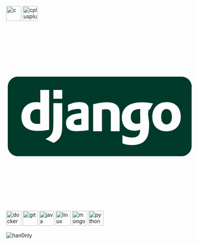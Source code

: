 <p align="left"><img src="https://devicons.github.io/devicon/devicon.git/icons/c/c-original.svg" alt="c" width="40" height="40"/> <img src="https://devicons.github.io/devicon/devicon.git/icons/cplusplus/cplusplus-original.svg" alt="cplusplus" width="40" height="40"/> <svg viewBox="0 0 128 128">
<g fill="#003A2B"><path d="M90.9 61.6l.1-2v-.6h-.8c-1.2 0-2.5.3-3.4.9-1.4.8-2.2 2.3-2.2 4.4 0 3 1.5 4.7 4.1 4.7.8 0 1.3-.1 2.3-.4v-4.3l-.1-2.7zM16.3 64.2c0 3.2 1.6 4.9 4.7 4.9.7 0 1 0 2-.2v-9.5c-1-.2-1.2-.3-2-.3-3 0-4.7 1.9-4.7 5.1zM45.9 68.1c0 1.2.7 1.7 2.3 1.7.9 0 1.8-.1 2.8-.3v-4c-4 .4-5.1 1-5.1 2.6zM108.9 59c-2.3 0-3.7 1.9-3.7 5.2 0 3.3 1.3 5.2 3.7 5.2 2.3 0 3.6-1.9 3.6-5.2 0-3.2-1.3-5.2-3.6-5.2zM126 43.9c0-3.8-3.1-6.9-6.9-6.9h-111.2c-3.8 0-6.9 3.1-6.9 6.9v40.1c0 3.9 3.1 7 6.9 7h111.1c3.8 0 6.9-3.1 6.9-6.9v-40.2zm-115.7 20.4c0-6 4-10 10.2-10 1 0 1.6.1 2.6.3v-8.6h6v27c-3 .6-5.3.8-7.7.8-7.3 0-11.1-3.2-11.1-9.5zm27.7 4.2c0 4.7-.2 7-1.2 9-1 1.9-2.1 3.1-4.7 4.4l-5.5-2.6c2.6-1.2 3.7-2.3 4.5-4 .8-1.7.9-3.7.9-8.8v-11.5h6v13.5zm0-16.5h-6v-6h6v6zm18 21.3c-2 .4-5.8.7-8.3.7-5 0-7.1-1.7-7.1-5.6 0-4.2 3.3-6.1 10.3-6.7v-1.3c0-1.1-.5-1.5-2-1.5-2.2 0-5 .6-7 1.8v-4.6c3-1.2 5.1-1.8 7.8-1.8 3 0 4.8.8 5.7 2.4.5.9.5 2 .5 4.5v12.1zm21 .7h-6v-11.8c0-2.3-1-3.1-3.1-3.1-.8 0-1.9.1-2.9.4v14.5h-6v-18.3c4-.9 6.5-1.3 9.4-1.3 3 0 5.4.7 6.7 2 1.3 1.3 1.9 2.6 1.9 5.6v12zm19.3-11.6.7 5.6v1.7c0 5.1-.6 7.5-1.9 9.4-1.8 2.9-5.1 4.3-9.7 4.3-2.3 0-4.5-.3-6.5-1.2v-5.5c2 1.1 4.2 1.6 6.4 1.6 3.9 0 5.6-1.6 5.6-5.3v-.1c-1 .6-2.4.8-3.9.8-5.2 0-8.5-3.4-8.5-8.8 0-6.7 4.9-10.5 13.5-10.5 2.5 0 4.9.3 7.7.8l-2.3 4.3c-1.6-.3 1.3 0-.7-.2m12.1 14.8c-5.9 0-9.6-3.7-9.6-9.7 0-6.2 3.8-10.1 9.8-10.1 5.9 0 9.5 3.7 9.5 9.8.1 6.1-3.7 10-9.7 10z"></path></g>
</svg> <img src="https://devicons.github.io/devicon/devicon.git/icons/docker/docker-original-wordmark.svg" alt="docker" width="40" height="40"/> <img src="https://www.vectorlogo.zone/logos/git-scm/git-scm-icon.svg" alt="git" width="40" height="40"/> <img src="https://devicons.github.io/devicon/devicon.git/icons/java/java-original-wordmark.svg" alt="java" width="40" height="40"/> <img src="https://devicons.github.io/devicon/devicon.git/icons/linux/linux-original.svg" alt="linux" width="40" height="40"/> <img src="https://devicons.github.io/devicon/devicon.git/icons/mongodb/mongodb-original-wordmark.svg" alt="mongodb" width="40" height="40"/> <img src="https://devicons.github.io/devicon/devicon.git/icons/python/python-original.svg" alt="python" width="40" height="40"/></p>
<img align="center" src="https://github-readme-stats.vercel.app/api?username=han0nly&show_icons=true" alt="han0nly" /></p>
